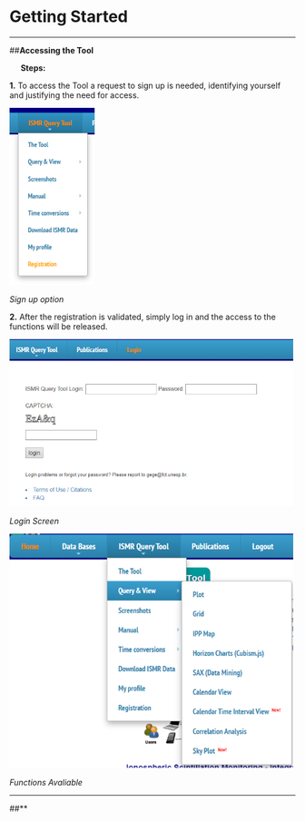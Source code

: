# Getting Started

* * *

##**Accessing the Tool**

&nbsp;&nbsp;&nbsp;&nbsp; **Steps:**

 **1.** To access the Tool a request to sign up is needed, identifying yourself and justifying the need for access.

<img src="images/localsignup.PNG" width="150">

*Sign up option*

 **2.** After the registration is validated, simply log in and the access to the functions will be released.

<img src="images/login.PNG" width="500">

*Login Screen*

<img src="images/functions.PNG" width="500">

*Functions Avaliable*

* * *

##**
